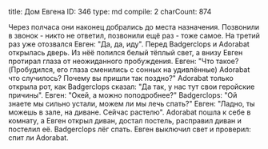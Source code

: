 title:          Дом Евгена
ID:             346
type:           md
compile:        2
charCount:      874


Через полчаса они наконец добрались до места назначения. Позвонили в звонок - никто не ответил, позвонили ещё раз - тоже самое. На третий раз уже отозвался Евген: "Да, да, иду". Перед Badgerclops и Adorabat открылась дверь. Из нёё полился белый тёплый свет, а внизу Евген протирал глаза от неожиданного пробуждения.
Евген: "Что такое?(Пробудился, его глаза сменились с сонных на удивлённые) Adorabat что случилось? Почему вы пришли так поздно?"
Adorabat только открыла рот, как Badgerclops сказал: "Да так, у нас тут свои геройские причины".
Евген: "Окей, а можно поподробнее?"
Badgerclops: "Ой знаете мы сильно устали, можем ли мы лечь спать?"
Евген: "Ладно, ты можешь в зале, на диване. Сейчас растелю".
Adorabat пошла к себе в комнату, а Евген открыл диван, достал постель, расправил диван и постелил её. Badgerclops лёг спать. Евген выключил свет и проверил: спит ли Adorabat.